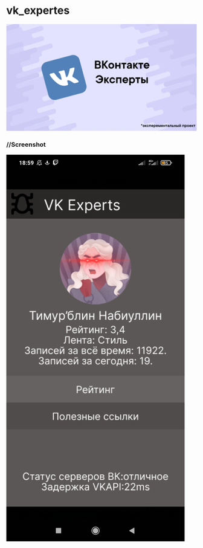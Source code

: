 # vk_expertes
![Hi](https://github.com/thetimyr/vk_expertes/blob/main/Files/1.png?raw=true)
      
### //Screenshot
 
![illustration](https://github.com/thetimyr/vk_expertes/blob/main/Files/2.png?size=200422&quality=96&sign=525e8edc5272dc020cafbeab325aa52b&type=album)
      
      
